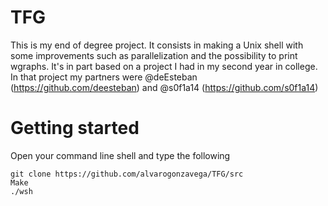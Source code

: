 # TFG

This is my end of degree project. It consists in making a Unix shell with some improvements such as parallelization and the possibility to print wgraphs. It's in part based on a project I had in my second year in college. In that project my partners were @deEsteban (https://github.com/deesteban) and @s0f1a14 (https://github.com/s0f1a14)

# Getting started

Open your command line shell and type the following
```
git clone https://github.com/alvarogonzavega/TFG/src
Make
./wsh
```
